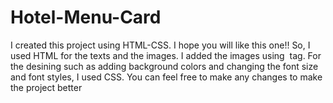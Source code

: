 # Hotel-Menu-Card
I created this project using HTML-CSS. I hope you will like this one!!
So, I used HTML for the texts and the images. I added the images using <img> tag. 
For the desining such as adding background colors and changing the font size and font styles, I used CSS.
You can feel free to make any changes to make the project better
